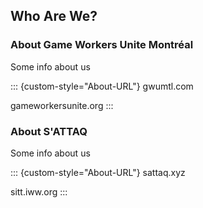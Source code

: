 ## Who Are We?

### About Game Workers Unite Montréal

Some info about us

::: {custom-style="About-URL"}
gwumtl.com

gameworkersunite.org
:::

### About S'ATTAQ

Some info about us

::: {custom-style="About-URL"}
sattaq.xyz

sitt.iww.org
:::
